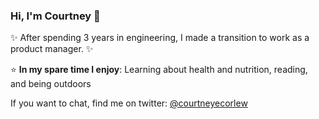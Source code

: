 ### Hi, I'm Courtney 👋

✨ After spending 3 years in engineering, I made a transition to work as a product manager. ✨

⭐️ **In my spare time I enjoy**: Learning about health and nutrition, reading, and being outdoors

If you want to chat, find me on twitter: [@courtneyecorlew](https://twitter.com/courtneyecorlew)

